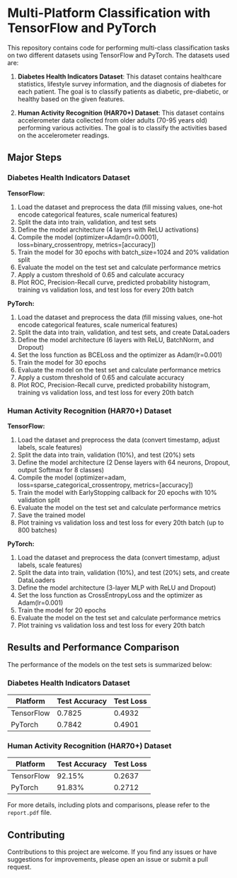 # Multi-Platform Classification with TensorFlow and PyTorch

This repository contains code for performing multi-class classification tasks on two different datasets using TensorFlow and PyTorch. The datasets used are:

1. **Diabetes Health Indicators Dataset**: This dataset contains healthcare statistics, lifestyle survey information, and the diagnosis of diabetes for each patient. The goal is to classify patients as diabetic, pre-diabetic, or healthy based on the given features.

2. **Human Activity Recognition (HAR70+) Dataset**: This dataset contains accelerometer data collected from older adults (70-95 years old) performing various activities. The goal is to classify the activities based on the accelerometer readings.

## Major Steps

### Diabetes Health Indicators Dataset

**TensorFlow:**

1. Load the dataset and preprocess the data (fill missing values, one-hot encode categorical features, scale numerical features)
2. Split the data into train, validation, and test sets
3. Define the model architecture (4 layers with ReLU activations)
4. Compile the model (optimizer=Adam(lr=0.0001), loss=binary_crossentropy, metrics=[accuracy])
5. Train the model for 30 epochs with batch_size=1024 and 20% validation split
6. Evaluate the model on the test set and calculate performance metrics
7. Apply a custom threshold of 0.65 and calculate accuracy
8. Plot ROC, Precision-Recall curve, predicted probability histogram, training vs validation loss, and test loss for every 20th batch

**PyTorch:**

1. Load the dataset and preprocess the data (fill missing values, one-hot encode categorical features, scale numerical features)
2. Split the data into train, validation, and test sets, and create DataLoaders
3. Define the model architecture (6 layers with ReLU, BatchNorm, and Dropout)
4. Set the loss function as BCELoss and the optimizer as Adam(lr=0.001)
5. Train the model for 30 epochs
6. Evaluate the model on the test set and calculate performance metrics
7. Apply a custom threshold of 0.65 and calculate accuracy
8. Plot ROC, Precision-Recall curve, predicted probability histogram, training vs validation loss, and test loss for every 20th batch

### Human Activity Recognition (HAR70+) Dataset

**TensorFlow:**

1. Load the dataset and preprocess the data (convert timestamp, adjust labels, scale features)
2. Split the data into train, validation (10%), and test (20%) sets
3. Define the model architecture (2 Dense layers with 64 neurons, Dropout, output Softmax for 8 classes)
4. Compile the model (optimizer=adam, loss=sparse_categorical_crossentropy, metrics=[accuracy])
5. Train the model with EarlyStopping callback for 20 epochs with 10% validation split
6. Evaluate the model on the test set and calculate performance metrics
7. Save the trained model
8. Plot training vs validation loss and test loss for every 20th batch (up to 800 batches)

**PyTorch:**

1. Load the dataset and preprocess the data (convert timestamp, adjust labels, scale features)
2. Split the data into train, validation (10%), and test (20%) sets, and create DataLoaders
3. Define the model architecture (3-layer MLP with ReLU and Dropout)
4. Set the loss function as CrossEntropyLoss and the optimizer as Adam(lr=0.001)
5. Train the model for 20 epochs
6. Evaluate the model on the test set and calculate performance metrics
7. Plot training vs validation loss and test loss for every 20th batch

## Results and Performance Comparison

The performance of the models on the test sets is summarized below:

### Diabetes Health Indicators Dataset

| Platform   | Test Accuracy | Test Loss |
| ---------- | ------------- | --------- |
| TensorFlow | 0.7825        | 0.4932    |
| PyTorch    | 0.7842        | 0.4901    |

### Human Activity Recognition (HAR70+) Dataset

| Platform   | Test Accuracy | Test Loss |
| ---------- | ------------- | --------- |
| TensorFlow | 92.15%        | 0.2637    |
| PyTorch    | 91.83%        | 0.2712    |

For more details, including plots and comparisons, please refer to the `report.pdf` file.

## Contributing

Contributions to this project are welcome. If you find any issues or have suggestions for improvements, please open an issue or submit a pull request.
